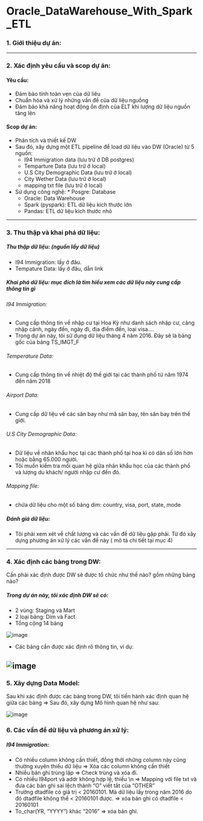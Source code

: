 # Oracle_DataWarehouse_With_Spark_ETL
### 1. Giới thiệu dự án:

----------------------------
### 2. Xác định yêu cầu và scop dự án:
#### Yêu cầu:
- Đảm bảo tính toàn vẹn của dữ liêu
- Chuẩn hóa và xử lý những vấn đề của dữ liệu nguồng
- Đảm bảo khả năng hoạt động ổn định của ELT khi lượng dữ liệu nguồn tăng lên 
#### Scop dự án:
* Phân tích và thiết kế DW
* Sau đó,  xây dựng một ETL pipeline để load dữ liệu vào DW (Oracle) từ 5 nguồn: 
     * I94 Immigration data (lưu trữ ở DB postgres)
     * Temparture Data (lưu trữ ở local)
     * U.S City Demographic Data (lưu trữ ở local)
     * City Wether Data (lưu trữ ở local)
    * mapping txt file (lưu trữ ở local) 
* Sử dụng công nghệ: 
      * Posgre: Database
    * Oracle: Data Warehouse
    * Spark (pyspark): ETL dữ liệu kích thước lớn
    * Pandas: ETL dữ liệu kích thước nhỏ
-----------------------------------
### 3. Thu thập và khai phá dữ liệu:
##### Thu thập dữ liệu: (nguồn lấy dữ liệu) 
* I94 Immigration: lấy ở đâu. 
* Tempature Data: lấy ở đâu, dẫn link 
##### Khai phá dữ liệu: mục đích là tìm hiểu xem các dữ liệu này cung cấp thông tin gì
###### I94 Immigration: 
* Cung cấp thông tin về nhập cư tại Hoa Kỳ như danh sách nhập cư, cảng nhập cảnh, ngày đến, ngày đi, địa điểm đến, loại visa….
* Trong dự án này, tôi sử dụng dữ liệu tháng 4 năm 2016. Đây sẽ là bảng gốc của bảng TS_IMGT_F 
###### Temperature Data: 
* Cung cấp thông tin về nhiệt độ thế giới tại các thành phố từ năm 1974 đến năm 2018


###### Airport Data: 
* Cung cấp dữ liệu về các sân bay như mã sân bay, tên sân bay trên thế giới.
###### U.S City Demographic Data: 
* Dữ liệu về nhân khẩu học tại các thành phố tại hoa kì có dân số lớn hơn hoặc bằng 65.000 người.
* Tôi muốn kiểm tra mối quan hệ giữa nhân khẩu học của các thành phố và lượng du khách/ người nhập cư đến đó.  
###### Mapping file:
* chứa dữ liệu cho một số bảng dim: country, visa, port, state, mode 
##### Đánh giá dữ liệu: 
* Tôi phải xem xét về chất lượng và các vấn đề dữ liệu gặp phải. Từ đó xây dựng phương án xử lý các vấn đề này ( mô tả chi tiết tại mục 4)
------------------------------------
### 4. Xác định các bảng trong DW:
 Cần phải xác định được DW sẽ được tổ chức như thế nào? gồm những bảng nào?
##### Trong dự án này, tôi xác định DW sẽ có:
* 2 vùng: Staging và Mart
* 2 loại bảng: Dim và Fact
* Tổng cộng 14 bảng
  
![image](https://github.com/hien201/Oracle_DataWarehous_With_Spark_ETL/assets/90466915/b02c3edb-9bdf-475e-a7e3-c8a2c0aa05d2)

* Các bảng cần được xác định rõ thông tin, ví dụ:
  
![image](https://github.com/hien201/Oracle_DataWarehous_With_Spark_ETL/assets/90466915/868b606d-5c3a-4b50-83fd-e6b8cfeb8ba7)
-----------------------------------------
### 5. Xây dựng Data Model:
Sau khi xác định được các bảng trong DW, tôi tiến hành xác định quan hệ giữa các bảng
=> Sau đó, xây dựng Mô hình quan hệ như sau: 

![image](https://github.com/hien201/Oracle_DataWarehous_With_Spark_ETL/assets/90466915/a53b5c1d-02dc-405b-9c67-64e511a64ac7)

### 6. Các vấn đề dữ liệu và phương án xử lý:
#####  I94 Immigration:
- Có nhiều column không cần thiết, đồng thời những column này cũng thường xuyên thiếu dữ liệu
    ⇒ Xóa các column không cần thiết 
- Nhiều bản ghi trùng lặp
    ⇒ Check trùng và xóa đi.
- Có nhiều I94port và addr không hợp lệ, thiếu \n
    => Mapping với file txt và đưa các bản ghi sai lệch thành “O” viết tắt của “OTHER”
- Trường dtadfile có giá trị < 20160101. Mà dữ liệu lấy trong năm 2016 do đó dtadfile không thể < 20160101 được. 
    ⇒ xóa bản ghi có dtadfile < 20160101
- To_char(YR, “YYYY”) khác “2016”
    ⇒ xóa bản ghi. 



